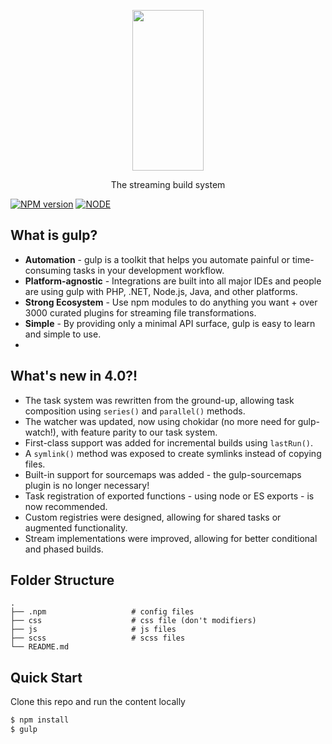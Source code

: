 <p align="center">
  <a href="https://gulpjs.com">
    <img height="257" width="114" src="https://raw.githubusercontent.com/gulpjs/artwork/master/gulp-2x.png">
  </a>
  <p align="center">The streaming build system</p>
</p>

[![NPM version][npm-image]][npm-url] [![NODE][node-image]][node-url]

## What is gulp?

- **Automation** - gulp is a toolkit that helps you automate painful or time-consuming tasks in your development workflow.
- **Platform-agnostic** - Integrations are built into all major IDEs and people are using gulp with PHP, .NET, Node.js, Java, and other platforms.
- **Strong Ecosystem** - Use npm modules to do anything you want + over 3000 curated plugins for streaming file transformations.
- **Simple** - By providing only a minimal API surface, gulp is easy to learn and simple to use.
- 
## What's new in 4.0?!

* The task system was rewritten from the ground-up, allowing task composition using `series()` and `parallel()` methods.
* The watcher was updated, now using chokidar (no more need for gulp-watch!), with feature parity to our task system.
* First-class support was added for incremental builds using `lastRun()`.
* A `symlink()` method was exposed to create symlinks instead of copying files.
* Built-in support for sourcemaps was added - the gulp-sourcemaps plugin is no longer necessary!
* Task registration of exported functions - using node or ES exports - is now recommended.
* Custom registries were designed, allowing for shared tasks or augmented functionality.
* Stream implementations were improved, allowing for better conditional and phased builds.

## Folder Structure

    .
    ├── .npm                   # config files
    ├── css                    # css file (don't modifiers)
    ├── js                     # js files
    ├── scss                   # scss files
    └── README.md
## Quick Start
Clone this repo and run the content locally
```bash
$ npm install
$ gulp
```

[npm-url]: https://www.npmjs.com/package/gulp
[npm-image]: https://img.shields.io/npm/v/gulp.svg

[node-url]: https://github.com/nodejs/node
[node-image]: https://img.shields.io/badge/nodejs-v17.1.0-brightgreen